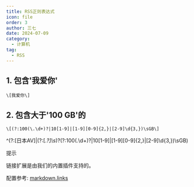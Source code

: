 ```yaml
---
title: RSS正则表达式
icon: file
order: 3
author: 三七
date: 2024-07-09
category:
  - 计算机
tag:
  - RSS
---
```


<!-- more --> 
## 1. 包含'我爱你'
```
\[我爱你\]
```

## 2. 包含大于'100 GB'的
```
\[(?:100(\.\d+)?|10[1-9]|[1-9][0-9]{2,}|[2-9]\d{3,})\sGB\]
```

^(?:\[日本AV\]|(?:\[.*?\]\s*)?(?:100(\.\d+)?|10[1-9]|[1-9][0-9]{2,}|[2-9]\d{3,})\sGB)


<div class="hint-container tip">
  <p class="hint-container-title">提示</p>
  <p>链接扩展是由我们的内置插件支持的。</p>
  <p>配置参考: 
    <a href="https://vuejs.press/zh/reference/config.html#markdown-links" target="_blank" rel="noopener noreferrer">markdown.links</a>
  </p>
</div>

